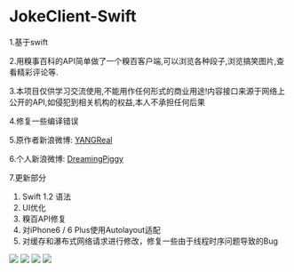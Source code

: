 JokeClient-Swift
================
1.基于swift

2.用糗事百科的API简单做了一个糗百客户端,可以浏览各种段子,浏览搞笑图片,查看精彩评论等.

3.本项目仅供学习交流使用,不能用作任何形式的商业用途!内容接口来源于网络上公开的API,如侵犯到相关机构的权益,本人不承担任何后果

4.修复一些编译错误

5.原作者新浪微博: [YANGReal](http://weibo.com/yangreal)

6.个人新浪微博: [DreamingPiggy](http://weibo.com/dreampiggy)

7.更新部分

1. Swift 1.2 语法
2. UI优化
3. 糗百API修复
4. 对iPhone6 / 6 Plus使用Autolayout适配
5. 对缓存和瀑布式网络请求进行修改，修复一些由于线程时序问题导致的Bug 


![](https://raw.githubusercontent.com/YANGReal/JokeClient-Swift/master/JokeClient-Swift/screenshoot/01.png)
![](https://raw.githubusercontent.com/YANGReal/JokeClient-Swift/master/JokeClient-Swift/screenshoot/02.png)
![](https://raw.githubusercontent.com/YANGReal/JokeClient-Swift/master/JokeClient-Swift/screenshoot/03.png)
![](https://raw.githubusercontent.com/YANGReal/JokeClient-Swift/master/JokeClient-Swift/screenshoot/04.png)
